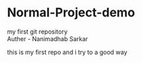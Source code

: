 # Normal-Project-demo
my first git repository
<br>
Auther - Nanimadhab Sarkar
<P>this is my first repo and i try to a good way<p>
